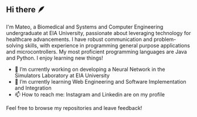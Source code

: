 ## Hi there :feather:

I'm Mateo, a Biomedical and Systems and Computer Engineering undergraduate at EIA University, passionate about leveraging technology for healthcare advancements. I have robust communication and problem-solving skills, with experience in programming general purpose applications and microcontrollers. My most proficient programming languages are Java and Python. I enjoy learning new things! 

- 🔭 I’m currently working on developing a Neural Network in the Simulators Laboratory at EIA University
- 🌱 I’m currently learning Web Engineering and Software Implementation and Integration
- 📫 How to reach me: Instagram and Linkedin are on my profile

Feel free to browse my repositories and leave feedback!
